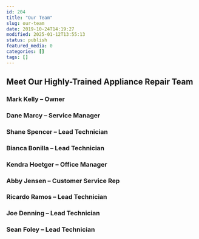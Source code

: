 ```yaml
---
id: 204
title: "Our Team"
slug: our-team
date: 2019-10-24T14:19:27
modified: 2025-01-12T13:55:13
status: publish
featured_media: 0
categories: []
tags: []
---
```


## Meet Our Highly-Trained Appliance Repair Team



### Mark Kelly – Owner



### Dane Marcy – Service Manager



### Shane Spencer – Lead Technician



### Bianca Bonilla – Lead Technician



### Kendra Hoetger – Office Manager



### Abby Jensen – Customer Service Rep



### Ricardo Ramos – Lead Technician



### Joe Denning – Lead Technician



### Sean Foley – Lead Technician